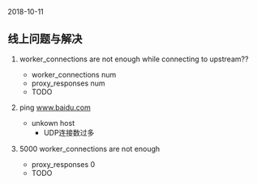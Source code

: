 2018-10-11

## 线上问题与解决
1. worker_connections are not enough while connecting to upstream??
    - worker_connections num
    - proxy_responses num
    - TODO

2. ping www.baidu.com
    - unkown host
        - UDP连接数过多
        
3. 5000 worker_connections are not enough
    - proxy_responses 0
    - TODO